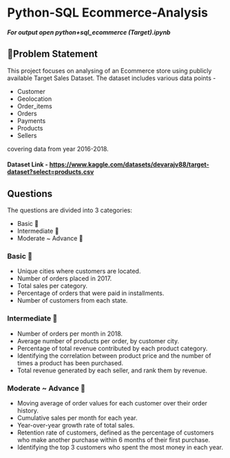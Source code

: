 
#  Python-SQL Ecommerce-Analysis

##### For output open python+sql_ecommerce (Target).ipynb

## 📝Problem Statement

This project focuses on analysing of an Ecommerce store using publicly available Target Sales Dataset. The dataset includes various data points - 

- Customer
- Geolocation
- Order_items
- Orders
- Payments
- Products
- Sellers 

covering data from year 2016-2018.

#### Dataset Link - https://www.kaggle.com/datasets/devarajv88/target-dataset?select=products.csv

## Questions

The questions are divided into 3 categories:
- Basic  🐣
- Intermediate  🦅
- Moderate ~ Advance  🚀

### Basic 🐣
- Unique cities where customers are located.
- Number of orders placed in 2017.
- Total sales per category.
- Percentage of orders that were paid in installments.
- Number of customers from each state. 

### Intermediate 🦅
- Number of orders per month in 2018.
- Average number of products per order, by customer city.
- Percentage of total revenue contributed by each product category.
- Identifying the correlation between product price and the number of times a product has been purchased.
- Total revenue generated by each seller, and rank them by revenue.

### Moderate ~ Advance  🚀
- Moving average of order values for each customer over their order history.
- Cumulative sales per month for each year.
- Year-over-year growth rate of total sales.
- Retention rate of customers, defined as the percentage of customers who make another purchase within 6 months of their first purchase.
- Identifying the top 3 customers who spent the most money in each year.
